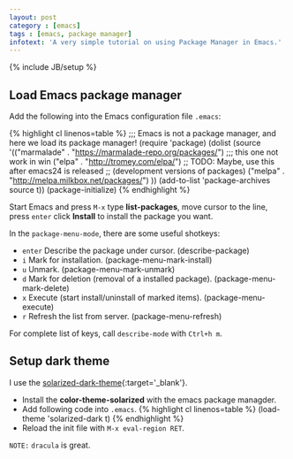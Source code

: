```yaml
---
layout: post
category : [emacs]
tags : [emacs, package manager]
infotext: 'A very simple tutorial on using Package Manager in Emacs.'
---
```

{% include JB/setup %}

## Load Emacs package manager

Add the following into the Emacs configuration file `.emacs`:

{% highlight cl linenos=table %}
;;; Emacs is not a package manager, and here we load its package manager!
(require 'package)
(dolist (source '(("marmalade" . "https://marmalade-repo.org/packages/") ;;; this one not work in win
                  ("elpa" . "http://tromey.com/elpa/")
                  ;; TODO: Maybe, use this after emacs24 is released
                  ;; (development versions of packages)
                  ("melpa" . "http://melpa.milkbox.net/packages/")
                  ))
    (add-to-list 'package-archives source t))
(package-initialize)
{% endhighlight %}

Start Emacs and press `M-x` type **list-packages**, move cursor to the line, press `enter` click **Install** to install 
the package you want.

<!-- more -->

In the `package-menu-mode`, there are some useful shotkeys:

-   `enter` Describe the package under cursor. (describe-package)
-   `i` Mark for installation. (package-menu-mark-install)
-   `u` Unmark. (package-menu-mark-unmark)
-   `d` Mark for deletion (removal of a installed package). (package-menu-mark-delete)
-   `x` Execute (start install/uninstall of marked items). (package-menu-execute)
-   `r` Refresh the list from server. (package-menu-refresh)

For complete list of keys, call `describe-mode` with `Ctrl+h m`.

## Setup dark theme

I use the [solarized-dark-theme](https://github.com/sellout/emacs-color-theme-solarized){:target='_blank'}.

*   Install the **color-theme-solarized** with the emacs package managder.
*   Add following code into `.emacs`.
{% highlight cl linenos=table %}
(load-theme 'solarized-dark t)
{% endhighlight %}
*   Reload the init file with `M-x eval-region RET`.

`NOTE:` `dracula` is great.